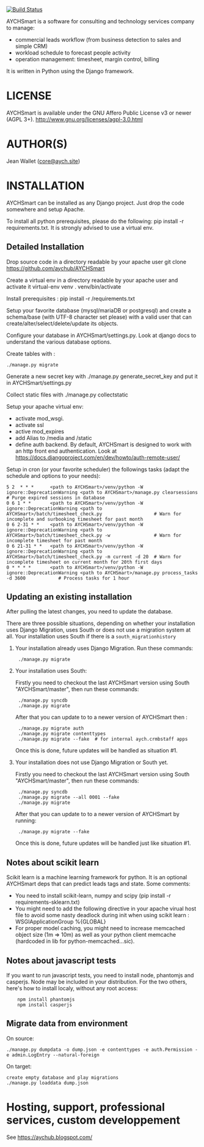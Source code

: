[![Build Status](https://travis-ci.org/aychsmart.png?branch=master)](https://travis-ci.org/aychsmart)

AYCHSmart is a software for consulting and technology services company to manage:
- commercial leads workflow (from business detection to sales and simple CRM)
- workload schedule to forecast people activity
- operation management: timesheet, margin control, billing

It is written in Python using the Django framework.


# LICENSE

AYCHSmart is available under the GNU Affero Public License v3 or newer (AGPL 3+).
http://www.gnu.org/licenses/agpl-3.0.html

# AUTHOR(S)

Jean Wallet (core@aych.site)


# INSTALLATION

AYCHSmart can be installed as any Django project. Just drop the code somewhere
and setup Apache.

To install all python prerequisites, please do the following: pip install -r requirements.txt. It is strongly advised to use a virtual env.

## Detailed Installation

Drop source code in a directory readable by your apache user
   git clone https://github.com/aychub/AYCHSmart

Create a virtual env in a directory readable by your apache user and activate it
   virtual-env venv
   . venv/bin/activate

Install prerequisites :
   pip install -r <path to AYCHSmart source code>/requirements.txt

Setup your favorite database (mysql/mariaDB or postgresql) and create a schema/base (with UTF-8 character set please) with a valid user that can create/alter/select/delete/update its objects.

Configure your database in AYCHSmart/settings.py. Look at django docs to understand the various database options.

Create tables with :

    ./manage.py migrate

Generate a new secret key with ./manage.py generate_secret_key and put it in AYCHSmart/settings.py

Collect static files with ./manage.py collectstatic

Setup your apache virtual env:

- activate mod_wsgi.
- activate ssl
- active mod_expires
- add Alias to /media and /static
- define auth backend. By default, AYCHSmart is designed to work with an http front end authentication. Look at https://docs.djangoproject.com/en/dev/howto/auth-remote-user/

Setup in cron (or your favorite scheduler) the followings tasks (adapt the schedule and options to your needs):

    5 2  * * *      <path to AYCHSmart>/venv/python -W ignore::DeprecationWarning <path to AYCHSmart>/manage.py clearsessions                    # Purge expired sessions in database
    0 6 1 * *       <path to AYCHSmart>/venv/python -W ignore::DeprecationWarning <path to AYCHSmart>/batch/timesheet_check.py                   # Warn for incomplete and surbooking timesheet for past month
    0 6 2-31 * *    <path to AYCHSmart>/venv/python -W ignore::DeprecationWarning <path to AYCHSmart>/batch/timesheet_check.py -w                # Warn for incomplete timesheet for past month
    0 6 21-31 * *   <path to AYCHSmart>/venv/python -W ignore::DeprecationWarning <path to AYCHSmart>/batch/timesheet_check.py -m current -d 20  # Warn for incomplete timesheet on current month for 20th first days
    0 * * * *       <path to AYCHSmart>/venv/python -W ignore::DeprecationWarning <path to AYCHSmart>/manage.py process_tasks -d 3600            # Process tasks for 1 hour


## Updating an existing installation

After pulling the latest changes, you need to update the database.

There are three possible situations, depending on whether your installation uses Django Migration, uses South or does not use a migration system at all. 
Your installation uses South if there is a `south_migrationhistory`

1. Your installation already uses Django Migration. Run these commands:

        ./manage.py migrate

2. Your installation uses South:

    Firstly you need to checkout the last AYCHSmart version using South "AYCHSmart/master", then run these commands:

        ./manage.py syncdb
        ./manage.py migrate

    After that you can update to to a newer version of AYCHSmart then :

        ./manage.py migrate auth
        ./manage.py migrate contenttypes
        ./manage.py migrate --fake  # for internal aych.crmbstaff apps

    Once this is done, future updates will be handled as situation #1.

3. Your installation does not use Django Migration or South yet.

    Firstly you need to checkout the last AYCHSmart version using South "AYCHSmart/master", then run these commands:

        ./manage.py syncdb
        ./manage.py migrate --all 0001 --fake
        ./manage.py migrate

    After that you can update to to a newer version of AYCHSmart by running:

        ./manage.py migrate --fake

    Once this is done, future updates will be handled just like situation #1.

## Notes about scikit learn
Scikit learn is a machine learning framework for python. It is an optional AYCHSmart deps that can predict leads tags and state.
Some comments:

- You need to install scikit-learn, numpy and scipy (pip install -r requirements-sklearn.txt)
- You might need to add the following directive in your apache virual host file to avoid some nasty deadlock during init when using scikit learn : WSGIApplicationGroup %{GLOBAL}
- For proper model caching, you might need to increase memcached object size (1m => 10m) as well as your python client memcache (hardcoded in lib for python-memcached...sic).

## Notes about javascript tests
If you want to run javascript tests, you need to install node, phantomjs and casperjs. Node may be included in your distribution. For the two others, here's how to install localy, without any root access:

        npm install phantomjs
        npm install casperjs

## Migrate data from environment
On source:

    ./manage.py dumpdata -o dump.json -e contenttypes -e auth.Permission -e admin.LogEntry --natural-foreign

On target:

    create empty database and play migrations
    ./manage.py loaddata dump.json

# Hosting, support, professional services, custom developpement
See https://aychub.blogspot.com/
